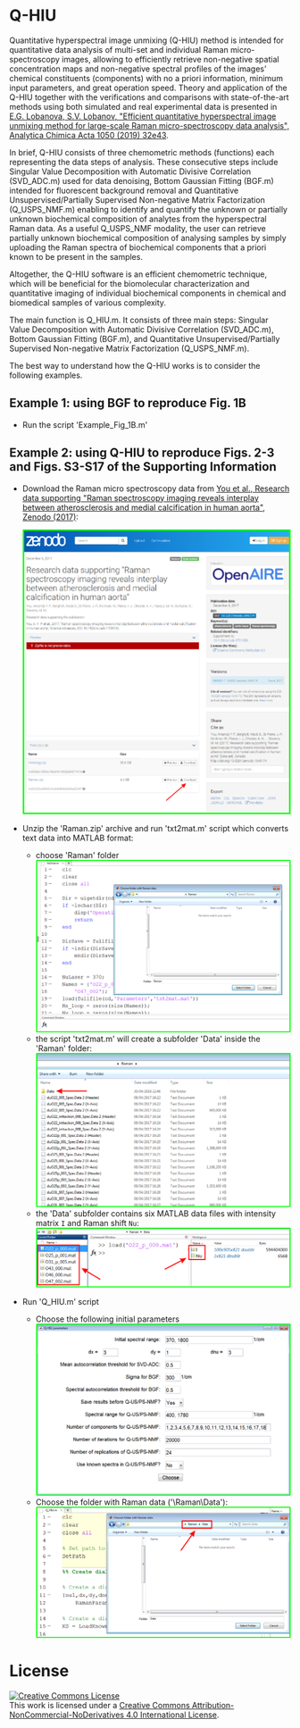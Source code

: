 # Q-HIU

Quantitative hyperspectral image unmixing (Q-HIU) method is intended for quantitative data analysis of multi-set and individual Raman micro-spectroscopy images, allowing to efficiently retrieve non-negative spatial concentration maps and non-negative spectral profiles of the images’ chemical constituents (components) with no a priori information, minimum input parameters, and great operation speed. Theory and application of the Q-HIU together with the verifications and comparisons with state-of-the-art methods using both simulated and real experimental data is presented in [E.G. Lobanova, S.V. Lobanov, "Efficient quantitative hyperspectral image unmixing method for large-scale Raman micro-spectroscopy data analysis", Analytica Chimica Acta 1050 (2019) 32e43](https://www.sciencedirect.com/science/article/pii/S0003267018313564?via%3Dihub). 

In brief, Q-HIU consists of three chemometric methods (functions) each representing the data steps of analysis. These consecutive steps include Singular Value Decomposition with Automatic Divisive Correlation (SVD_ADC.m) used for data denoising, Bottom Gaussian Fitting (BGF.m) intended for fluorescent background removal and Quantitative Unsupervised/Partially Supervised Non-negative Matrix Factorization (Q_USPS_NMF.m) enabling to identify and quantify the unknown or partially unknown biochemical composition of analytes from the hyperspectral Raman data. As a useful Q_USPS_NMF modality, the user can retrieve partially unknown biochemical composition of analysing samples by simply uploading the Raman spectra of biochemical components that a priori known to be present in the samples.

Altogether, the Q-HIU software is an efficient chemometric technique, which will be beneficial for the biomolecular characterization and quantitative imaging of individual biochemical components in chemical and biomedical samples of various complexity.

The main function is Q_HIU.m. It consists of three main steps: Singular Value Decomposition with Automatic Divisive Correlation (SVD_ADC.m), Bottom Gaussian Fitting (BGF.m), and Quantitative Unsupervised/Partially Supervised Non-negative Matrix Factorization (Q_USPS_NMF.m).

The best way to understand how the Q-HIU works is to consider the following examples.

## Example 1: using BGF to reproduce Fig. 1B

- Run the script 'Example_Fig_1B.m'

## Example 2: using Q-HIU to reproduce Figs. 2-3 and Figs. S3-S17 of the Supporting Information

- Download the Raman micro spectroscopy data from [You et al., Research data supporting "Raman spectroscopy imaging reveals interplay between atherosclerosis and medial calcification in human aorta", Zenodo (2017)](https://zenodo.org/record/1045174):

  ![Download data from Zenodo](https://github.com/LobanovaEG-LobanovSV/Q-HIU/blob/master/Images/ZenodoDownload.png)

- Unzip the 'Raman.zip' archive and run 'txt2mat.m' script which converts text data into MATLAB format:
  - choose 'Raman' folder
    ![Choose Raman folder](https://github.com/LobanovaEG-LobanovSV/Q-HIU/blob/master/Images/Start_txt2mat.png)
  - the script 'txt2mat.m' will create a subfolder 'Data' inside the 'Raman' folder:
    ![Data folder](https://github.com/LobanovaEG-LobanovSV/Q-HIU/blob/master/Images/Data_folder.png)
  - the 'Data' subfolder contains six MATLAB data files with intensity matrix `I` and Raman shift `Nu`:
    ![Raman data](https://github.com/LobanovaEG-LobanovSV/Q-HIU/blob/master/Images/Raman_data.png)
    
- Run 'Q_HIU.m' script
  - Choose the following initial parameters
    ![Initial parameters](https://github.com/LobanovaEG-LobanovSV/Q-HIU/blob/master/Images/Initial_parameters.png)
  - Choose the folder with Raman data ('\Raman\Data\'):
    ![Folder with Raman Data](https://github.com/LobanovaEG-LobanovSV/Q-HIU/blob/master/Images/Folder_with_Raman_Data.png)


# License

<a rel="license" href="http://creativecommons.org/licenses/by-nc-nd/4.0/"><img alt="Creative Commons License" style="border-width:0" src="https://i.creativecommons.org/l/by-nc-nd/4.0/88x31.png" /></a><br />This work is licensed under a <a rel="license" href="http://creativecommons.org/licenses/by-nc-nd/4.0/">Creative Commons Attribution-NonCommercial-NoDerivatives 4.0 International License</a>.
